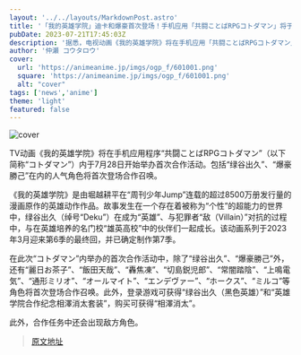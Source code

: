 ```yaml
---
layout: '../../layouts/MarkdownPost.astro'
title: '「我的英雄学院」迪卡和爆豪首次登场！手机应用「共闘ことばRPGコトダマン」将于7月28日举办首次合作活动'
pubDate: 2023-07-21T17:45:03Z
description: '据悉，电视动画《我的英雄学院》将在手机应用「共闘ことばRPGコトダマン」内于7月28日举办首次合作活动。包括“绿谷出久”和“爆豪勝己”在内的人气角色将首次登场。'
author: '仲瀬 コウタロウ'
cover:
  url: 'https://animeanime.jp/imgs/ogp_f/601001.png'
  square: 'https://animeanime.jp/imgs/ogp_f/601001.png'
  alt: "cover"
tags: ['news','anime']
theme: 'light'
featured: false
---
```


![cover](https://animeanime.jp/imgs/ogp_f/601001.png)

TV动画《我的英雄学院》将在手机应用程序“共闘ことばRPGコトダマン”（以下简称“コトダマン”）内于7月28日开始举办首次合作活动。包括“绿谷出久”、“爆豪勝己”在内的人气角色将首次登场合作召唤。

《我的英雄学院》是由堀越耕平在“周刊少年Jump”连载的超过8500万册发行量的漫画原作的英雄动作作品。故事发生在一个存在着被称为“个性”的超能力的世界中，绿谷出久（绰号“Deku”）在成为“英雄”、与犯罪者“敌（Villain）”对抗的过程中，与在英雄培养的名门校“雄英高校”中的伙伴们一起成长。该动画系列于2023年3月迎来第6季的最终回，并已确定制作第7季。

在此次“コトダマン”内举办的首次合作活动中，除了“绿谷出久”、“爆豪勝己”外，还有“麗日お茶子”、“飯田天哉”、“轟焦凍”、“切島鋭児郎”、“常闇踏陰”、“上鳴電気”、“通形ミリオ”、“オールマイト”、“エンデヴァー”、“ホークス”、“ミルコ”等角色将首次登场合作召唤。此外，登录游戏可获得“绿谷出久（黑色英雄）”和“英雄学院合作纪念相澤消太套装”，购买可获得“相澤消太”。

此外，合作任务中还会出现敌方角色。

>[原文地址](https://animeanime.jp/article/2023/07/21/78743.html)  